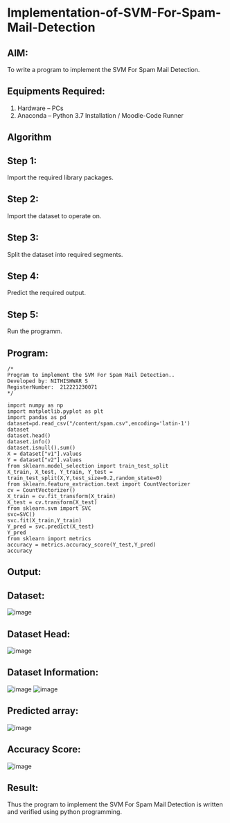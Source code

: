 # Implementation-of-SVM-For-Spam-Mail-Detection

## AIM:
To write a program to implement the SVM For Spam Mail Detection.

## Equipments Required:
1. Hardware – PCs
2. Anaconda – Python 3.7 Installation / Moodle-Code Runner

## Algorithm
## Step 1:
Import the required library packages.
## Step 2:

Import the dataset to operate on.
## Step 3:

Split the dataset into required segments.
## Step 4:

Predict the required output.
## Step 5:

Run the programm.
## Program:
```
/*
Program to implement the SVM For Spam Mail Detection..
Developed by: NITHISHWAR S
RegisterNumber:  212221230071
*/

import numpy as np
import matplotlib.pyplot as plt
import pandas as pd
dataset=pd.read_csv("/content/spam.csv",encoding='latin-1')
dataset
dataset.head()
dataset.info()
dataset.isnull().sum()
X = dataset["v1"].values
Y = dataset["v2"].values
from sklearn.model_selection import train_test_split
X_train, X_test, Y_train, Y_test = train_test_split(X,Y,test_size=0.2,random_state=0)
from sklearn.feature_extraction.text import CountVectorizer
cv = CountVectorizer()
X_train = cv.fit_transform(X_train)
X_test = cv.transform(X_test)
from sklearn.svm import SVC
svc=SVC()
svc.fit(X_train,Y_train)
Y_pred = svc.predict(X_test)
Y_pred
from sklearn import metrics
accuracy = metrics.accuracy_score(Y_test,Y_pred)
accuracy
```

## Output:
## Dataset:
![image](https://user-images.githubusercontent.com/94164665/173334667-7551bf8a-a777-479e-8951-0820173e7638.png)
## Dataset Head:
![image](https://user-images.githubusercontent.com/94164665/173334773-8483e459-92ef-4d03-b94c-a6a349dfed97.png)

## Dataset Information:
![image](https://user-images.githubusercontent.com/94164665/173334841-cc2b2a12-cf6f-479f-a6e0-b50cdffd13ad.png)
![image](https://user-images.githubusercontent.com/94164665/173334923-f5a69fd2-6c86-454c-a698-5074c57ee503.png)

## Predicted array:
![image](https://user-images.githubusercontent.com/94164665/173334997-e3956e18-b9ca-4095-8eab-15b44bab0876.png)
## Accuracy Score:
![image](https://user-images.githubusercontent.com/94164665/173335081-2ec47fe9-877a-41ac-8df1-45b4c28c1394.png)


## Result:
Thus the program to implement the SVM For Spam Mail Detection is written and verified using python programming.
